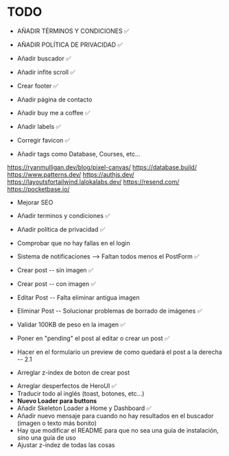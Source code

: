 # TODO

* AÑADIR TÉRMINOS Y CONDICIONES ✅
* AÑADIR POLÍTICA DE PRIVACIDAD ✅

* Añadir buscador ✅

* Añadir infite scroll ✅

* Crear footer ✅

* Añadir página de contacto

* Añadir buy me a coffee ✅

* Añadir labels ✅

* Corregir favicon ✅

* Añadir tags como Database, Courses, etc...

https://ryanmulligan.dev/blog/pixel-canvas/
https://database.build/
https://www.patterns.dev/
https://authjs.dev/
https://layoutsfortailwind.lalokalabs.dev/
https://resend.com/
https://pocketbase.io/

* Mejorar SEO
* Añadir terminos y condiciones ✅
* Añadir política de privacidad ✅
* Comprobar que no hay fallas en el login

* Sistema de notificaciones --> Faltan todos menos el PostForm ✅
* Crear post -- sin imagen ✅
* Crear post -- con imagen ✅
* Editar Post -- Falta eliminar antigua imagen
* Eliminar Post -- Solucionar problemas de borrado de imágenes ✅
* Validar 100KB de peso en la imagen ✅
* Poner en "pending" el post al editar o crear un post ✅

* Hacer en el formulario un preview de como quedará el post a la derecha -- 2.1
- Arreglar z-index de boton de crear post 
* Arreglar desperfectos de HeroUI ✅
* Traducir todo al inglés (toast, botones, etc...)
* **Nuevo Loader para buttons**
* Añadir Skeleton Loader a Home y Dashboard ✅
* Añadir nuevo mensaje para cuando no hay resultados en el buscador (imagen o texto más bonito)
* Hay que modificar el README para que no sea una guía de instalación, sino una guía de uso
* Ajustar z-indez de todas las cosas
